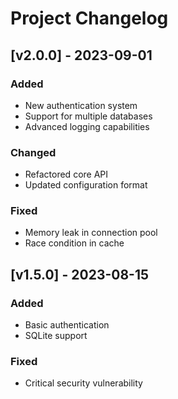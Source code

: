 # Project Changelog

## [v2.0.0] - 2023-09-01

### Added
- New authentication system
- Support for multiple databases
- Advanced logging capabilities

### Changed
- Refactored core API
- Updated configuration format

### Fixed
- Memory leak in connection pool
- Race condition in cache

## [v1.5.0] - 2023-08-15

### Added
- Basic authentication
- SQLite support

### Fixed
- Critical security vulnerability
